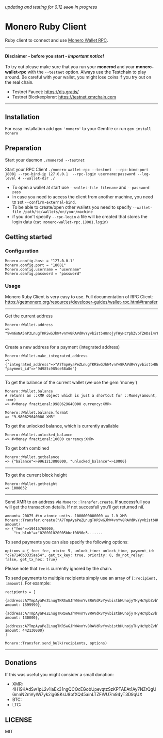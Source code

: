 *updating and testing for 0.12 ~~soon~~ in progress*

# Monero Ruby Client

Ruby client to connect and use [Monero Wallet RPC](https://getmonero.org/resources/developer-guides/wallet-rpc.html).


___
#### Disclaimer - before you start - *important notice!*
To try out please make sure that you run your **monerod** and your **monero-wallet-rpc** with the `--testnet` option. Always use the Testchain to play around. Be careful with your wallet, you might lose coins if you try out on the real chain.

- Testnet Faucet: https://dis.gratis/
- Testnet Blockexplorer: https://testnet.xmrchain.com
---




## Installation
For easy installation add `gem 'monero'` to your Gemfile or run `gem install monero`


## Preparation

Start your daemon `./monerod --testnet`

Start your RPC Client `./monero-wallet-rpc --testnet  --rpc-bind-port 18081 --rpc-bind-ip 127.0.0.1  --rpc-login username:password --log-level 4 --wallet-dir ./`

- To open a wallet at start use `--wallet-file filename` and `--password pass`
- In case you need to access the client from another machine, you need to set `--confirm-external-bind`.
- To be able to create/open other wallets you need to specify `--wallet-file /path/to/wallets/on/your/machine`
- if you don't specify `--rpc-login` a file will be created that stores the login data (`cat monero-wallet-rpc.18081.login`)

## Getting started

### Configuration
    Monero.config.host = "127.0.0.1"
    Monero.config.port = "18081"
    Monero.config.username = "username"
    Monero.config.password = "password"



### Usage

Monero Ruby Client is very easy to use. Full documentation of RPC Client: https://getmonero.org/resources/developer-guides/wallet-rpc.html#transfer

___


Get the current address

    Monero::Wallet.address
	=> "9wm6oNA5nP3LnugTKRSwGJhW4vnYv8RAVdRvYyvbistbHUnojyTHyHcYpbZvbTZHDsi4rF1EK5TiYgnCN6FWM9HjTDpKXAE"
___

Create a new address for a payment (integrated address)

	Monero::Wallet.make_integrated_address
	=> {"integrated_address"=>"A7TmpAyaPeZLnugTKRSwGJhW4vnYv8RAVdRvYyvbistbHUnojyTHyHcYpbZvbTZHDsi4rF1EK5TiYgnCN6FWM9HjfufSYUchQ8hH2R272H",
 	"payment_id"=>"9d985c985ce58a8e"}
___
To get the balance of the current wallet (we use the gem 'money')

    Monero::Wallet.balance
    # returns an ::XMR object which is just a shortcut for ::Money(amount, :xmr)
    => #<Money fractional:9980629640000 currency:XMR>

    Monero::Wallet.balance.format
    => "9.980629640000 XMR"

To get the unlocked balance, which is currently available

    Monero::Wallet.unlocked_balance
    => #<Money fractional:10000 currency:XMR>

To get both combined

    Monero::Wallet.getbalance
    => {"balance"=>9961213880000, "unlocked_balance"=>10000}



___
To get the current block height

    Monero::Wallet.getheight
    => 1008032


___

Send XMR to an address via `Monero::Transfer.create`. If successfull you will get the transaction  details. If not succesfull you'll get returned nil.

    amount= 20075 #in atomic units. 1000000000000 == 1.0 XMR    
    Monero::Transfer.create("A7TmpAyaPeZLnugTKRSwGJhW4vnYv8RAVdRvYyvbistbHUnojyTHyHcYpbZvbTZHDsi4rF1EK5TiYgnCN6FWM9HjfwGRvbCHYCZAaKSzDx", amount)
	=> {"fee"=>19415760000,
 		"tx_blob"=>"020001020005bbcf0896e3.......


To send payments you can also specify the following options:

    options = { fee: fee, mixin: 5, unlock_time: unlock_time, payment_id: "c7e7146b3335aa54", get_tx_key: true, priority: 0, do_not_relay: false, get_tx_hex: true}
Please note that `fee` is currently ignored by the chain.


To send payments to multiple recipients simply use an array of `[:recipient, :amount]`. For example:

    recipients = [
    	{address:A7TmpAyaPeZLnugTKRSwGJhW4vnYv8RAVdRvYyvbistbHUnojyTHyHcYpbZvbTZHDsi4rF1EK5TiYgnCN6FWM9HjfwGRvbCHYCZAaKSzDx amount: 1599999},
    	{address:A7TmpAyaPeZLnugTKRSwGJhW4vnYv8RAVdRvYyvbistbHUnojyTHyHcYpbZvbTZHDsi4rF1EK5TiYgnCN6FWM9Hjftr1RgJ6RM4BMMPLUc amount: 130000},
    	{address:A7TmpAyaPeZLnugTKRSwGJhW4vnYv8RAVdRvYyvbistbHUnojyTHyHcYpbZvbTZHDsi4rF1EK5TiYgnCN6FWM9HjfrgPgAEasYGSVhUdwe amount: 442130000}
    ]

    Monero::Transfer.send_bulk(recipients, options)

___


## Donations
If this was useful you might consider a small donation:

- XMR: 4H19KAdSw1pL2v1iaEx31ngQCQcEGobUpevqtzSzKPTAEAt1Ay7NZrQgU6mnN2mVyWi7yk2ig68KsU8bfXQ45ainLTZFWU7m94yT3D9qUX
- BTC:
- LTC:




## LICENSE
MIT
